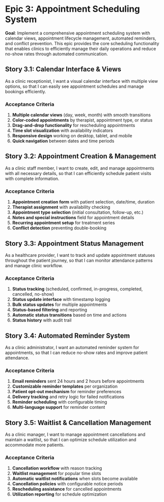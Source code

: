 # Epic 3: Appointment Scheduling System

**Goal**: Implement a comprehensive appointment scheduling system with calendar views, appointment lifecycle management, automated reminders, and conflict prevention. This epic provides the core scheduling functionality that enables clinics to efficiently manage their daily operations and reduce no-show rates through automated communication.

## Story 3.1: Calendar Interface & Views

As a clinic receptionist,
I want a visual calendar interface with multiple view options,
so that I can easily see appointment schedules and manage bookings efficiently.

### Acceptance Criteria
1. **Multiple calendar views** (day, week, month) with smooth transitions
2. **Color-coded appointments** by therapist, appointment type, or status
3. **Drag-and-drop functionality** for rescheduling appointments
4. **Time slot visualization** with availability indicators
5. **Responsive design** working on desktop, tablet, and mobile
6. **Quick navigation** between dates and time periods

## Story 3.2: Appointment Creation & Management

As a clinic staff member,
I want to create, edit, and manage appointments with all necessary details,
so that I can efficiently schedule patient visits with complete information.

### Acceptance Criteria
1. **Appointment creation form** with patient selection, date/time, duration
2. **Therapist assignment** with availability checking
3. **Appointment type selection** (initial consultation, follow-up, etc.)
4. **Notes and special instructions** field for appointment details
5. **Recurring appointment setup** for treatment series
6. **Conflict detection** preventing double-booking

## Story 3.3: Appointment Status Management

As a healthcare provider,
I want to track and update appointment statuses throughout the patient journey,
so that I can monitor attendance patterns and manage clinic workflow.

### Acceptance Criteria
1. **Status tracking** (scheduled, confirmed, in-progress, completed, cancelled, no-show)
2. **Status update interface** with timestamp logging
3. **Bulk status updates** for multiple appointments
4. **Status-based filtering** and reporting
5. **Automatic status transitions** based on time and actions
6. **Status history** with audit trail

## Story 3.4: Automated Reminder System

As a clinic administrator,
I want an automated reminder system for appointments,
so that I can reduce no-show rates and improve patient attendance.

### Acceptance Criteria
1. **Email reminders** sent 24 hours and 2 hours before appointments
2. **Customizable reminder templates** per organization
3. **Patient opt-out mechanism** for reminder preferences
4. **Delivery tracking** and retry logic for failed notifications
5. **Reminder scheduling** with configurable timing
6. **Multi-language support** for reminder content

## Story 3.5: Waitlist & Cancellation Management

As a clinic manager,
I want to manage appointment cancellations and maintain a waitlist,
so that I can optimize schedule utilization and accommodate more patients.

### Acceptance Criteria
1. **Cancellation workflow** with reason tracking
2. **Waitlist management** for popular time slots
3. **Automatic waitlist notifications** when slots become available
4. **Cancellation policies** with configurable notice periods
5. **Rescheduling assistance** for cancelled appointments
6. **Utilization reporting** for schedule optimization
